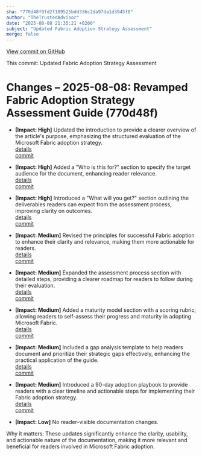 ```yaml
---
sha: "770d48f0fd2f189525bdd336c2da97da1d3945f8"
author: "TheTrustedAdvisor"
date: "2025-08-08 21:35:21 +0200"
subject: "Updated Fabric Adoption Strategy Assessment"
merge: false
---
```


[View commit on GitHub](https://github.com/TheTrustedAdvisor/FabricAdoptionFramework/commit/770d48f0fd2f189525bdd336c2da97da1d3945f8)

This commit: Updated Fabric Adoption Strategy Assessment

# Changes – 2025-08-08: Revamped Fabric Adoption Strategy Assessment Guide (770d48f)

- **[Impact: High]** Updated the introduction to provide a clearer overview of the article's purpose, emphasizing the structured evaluation of the Microsoft Fabric adoption strategy.  
   [details](/docs/about/changes/2025-08-08-assess-your-fabric-adoption-strategy)  
   [commit](https://github.com/TheTrustedAdvisor/FabricAdoptionFramework/commit/770d48f0fd2f189525bdd336c2da97da1d3945f8)

- **[Impact: High]** Added a "Who is this for?" section to specify the target audience for the document, enhancing reader relevance.  
   [details](/docs/about/changes/2025-08-08-assess-your-fabric-adoption-strategy)  
   [commit](https://github.com/TheTrustedAdvisor/FabricAdoptionFramework/commit/770d48f0fd2f189525bdd336c2da97da1d3945f8)

- **[Impact: High]** Introduced a "What will you get?" section outlining the deliverables readers can expect from the assessment process, improving clarity on outcomes.  
   [details](/docs/about/changes/2025-08-08-assess-your-fabric-adoption-strategy)  
   [commit](https://github.com/TheTrustedAdvisor/FabricAdoptionFramework/commit/770d48f0fd2f189525bdd336c2da97da1d3945f8)

- **[Impact: Medium]** Revised the principles for successful Fabric adoption to enhance their clarity and relevance, making them more actionable for readers.  
   [details](/docs/about/changes/2025-08-08-assess-your-fabric-adoption-strategy)  
   [commit](https://github.com/TheTrustedAdvisor/FabricAdoptionFramework/commit/770d48f0fd2f189525bdd336c2da97da1d3945f8)

- **[Impact: Medium]** Expanded the assessment process section with detailed steps, providing a clearer roadmap for readers to follow during their evaluation.  
   [details](/docs/about/changes/2025-08-08-assess-your-fabric-adoption-strategy)  
   [commit](https://github.com/TheTrustedAdvisor/FabricAdoptionFramework/commit/770d48f0fd2f189525bdd336c2da97da1d3945f8)

- **[Impact: Medium]** Added a maturity model section with a scoring rubric, allowing readers to self-assess their progress and maturity in adopting Microsoft Fabric.  
   [details](/docs/about/changes/2025-08-08-assess-your-fabric-adoption-strategy)  
   [commit](https://github.com/TheTrustedAdvisor/FabricAdoptionFramework/commit/770d48f0fd2f189525bdd336c2da97da1d3945f8)

- **[Impact: Medium]** Included a gap analysis template to help readers document and prioritize their strategic gaps effectively, enhancing the practical application of the guide.  
   [details](/docs/about/changes/2025-08-08-assess-your-fabric-adoption-strategy)  
   [commit](https://github.com/TheTrustedAdvisor/FabricAdoptionFramework/commit/770d48f0fd2f189525bdd336c2da97da1d3945f8)

- **[Impact: Medium]** Introduced a 90-day adoption playbook to provide readers with a clear timeline and actionable steps for implementing their Fabric adoption strategy.  
   [details](/docs/about/changes/2025-08-08-assess-your-fabric-adoption-strategy)  
   [commit](https://github.com/TheTrustedAdvisor/FabricAdoptionFramework/commit/770d48f0fd2f189525bdd336c2da97da1d3945f8)

- **[Impact: Low]** No reader-visible documentation changes.  

Why it matters: These updates significantly enhance the clarity, usability, and actionable nature of the documentation, making it more relevant and beneficial for readers involved in Microsoft Fabric adoption.
